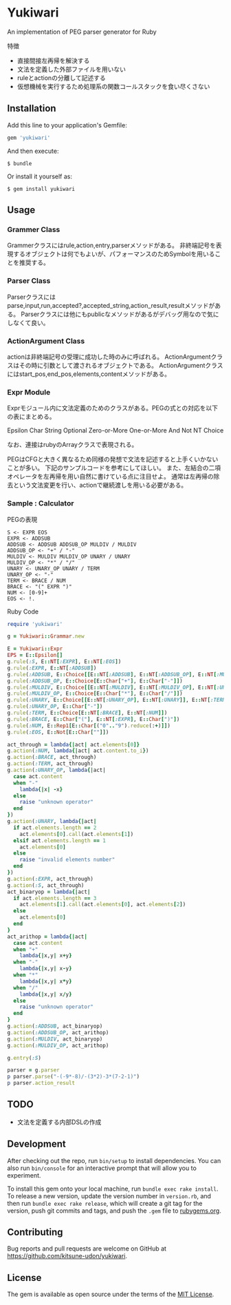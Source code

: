 # Yukiwari

An implementation of PEG parser generator for Ruby

特徴
- 直接間接左再帰を解決する
- 文法を定義した外部ファイルを用いない
- ruleとactionの分離して記述する
- 仮想機械を実行するため処理系の関数コールスタックを食い尽くさない

## Installation

Add this line to your application's Gemfile:

```ruby
gem 'yukiwari'
```

And then execute:

    $ bundle

Or install it yourself as:

    $ gem install yukiwari

## Usage

### Grammer Class
Grammerクラスにはrule,action,entry,parserメソッドがある。
非終端記号を表現するオブジェクトは何でもよいが、パフォーマンスのためSymbolを用いることを推奨する。

### Parser Class
Parserクラスにはparse,input,run,accepted?,accepted_string,action_result,resultメソッドがある。
Parserクラスには他にもpublicなメソッドがあるがデバッグ用なので気にしなくて良い。

### ActionArgument Class
actionは非終端記号の受理に成功した時のみに呼ばれる。
ActionArgumentクラスはその時に引数として渡されるオブジェクトである。
ActionArgumentクラスにはstart_pos,end_pos,elements,contentメソッドがある。

### Expr Module
Exprモジュール内に文法定義のためのクラスがある。PEGの式との対応を以下の表にまとめる。

Epsilon
Char
String
Optional
Zero-or-More
One-or-More
And
Not
NT
Choice

なお、連接はrubyのArrayクラスで表現される。

PEGはCFGと大きく異なるため同様の発想で文法を記述すると上手くいかないことが多い。
下記のサンプルコードを参考にしてほしい。
また、左結合の二項オペレータを左再帰を用い自然に書けている点に注目せよ。
通常は左再帰の除去という文法変更を行い、actionで継続渡しを用いる必要がある。

### Sample : Calculator
PEGの表現
```
S <- EXPR EOS
EXPR <- ADDSUB
ADDSUB <- ADDSUB ADDSUB_OP MULDIV / MULDIV
ADDSUB_OP <- "+" / "-"
MULDIV <- MULDIV MULDIV_OP UNARY / UNARY
MULDIV_OP <- "*" / "/"
UNARY <- UNARY_OP UNARY / TERM
UNARY_OP <- "-"
TERM <- BRACE / NUM
BRACE <- "(" EXPR ")"
NUM <- [0-9]+
EOS <- !.
```
Ruby Code
```ruby
require 'yukiwari'

g = Yukiwari::Grammar.new

E = Yukiwari::Expr
EPS = E::Epsilon[]
g.rule(:S, E::NT[:EXPR], E::NT[:EOS])
g.rule(:EXPR, E::NT[:ADDSUB])
g.rule(:ADDSUB, E::Choice[[E::NT[:ADDSUB], E::NT[:ADDSUB_OP], E::NT[:MULDIV]], E::NT[:MULDIV]])
g.rule(:ADDSUB_OP, E::Choice[E::Char["+"], E::Char["-"]])
g.rule(:MULDIV, E::Choice[[E::NT[:MULDIV], E::NT[:MULDIV_OP], E::NT[:UNARY]], E::NT[:UNARY]])
g.rule(:MULDIV_OP, E::Choice[E::Char["*"], E::Char["/"]])
g.rule(:UNARY, E::Choice[[E::NT[:UNARY_OP], E::NT[:UNARY]], E::NT[:TERM]])
g.rule(:UNARY_OP, E::Char["-"])
g.rule(:TERM, E::Choice[E::NT[:BRACE], E::NT[:NUM]])
g.rule(:BRACE, E::Char["("], E::NT[:EXPR], E::Char[")"])
g.rule(:NUM, E::Rep1[E::Char[("0".."9").reduce(:+)]])
g.rule(:EOS, E::Not[E::Char[""]])

act_through = lambda{|act| act.elements[0]}
g.action(:NUM, lambda{|act| act.content.to_i})
g.action(:BRACE, act_through)
g.action(:TERM, act_through)
g.action(:UNARY_OP, lambda{|act|
  case act.content
  when "-"
    lambda{|x| -x}
  else
    raise "unknown operator"
  end
})
g.action(:UNARY, lambda{|act|
  if act.elements.length == 2
    act.elements[0].call(act.elements[1])
  elsif act.elements.length == 1
    act.elements[0]
  else
    raise "invalid elements number"
  end
})
g.action(:EXPR, act_through)
g.action(:S, act_through)
act_binaryop = lambda{|act|
  if act.elements.length == 3
    act.elements[1].call(act.elements[0], act.elements[2])
  else
    act.elements[0]
  end
}
act_arithop = lambda{|act|
  case act.content
  when "+"
    lambda{|x,y| x+y}
  when "-"
    lambda{|x,y| x-y}
  when "*"
    lambda{|x,y| x*y}
  when "/"
    lambda{|x,y| x/y}
  else
    raise "unknown operator"
  end
}
g.action(:ADDSUB, act_binaryop)
g.action(:ADDSUB_OP, act_arithop)
g.action(:MULDIV, act_binaryop)
g.action(:MULDIV_OP, act_arithop)

g.entry(:S)

parser = g.parser
p parser.parse("-(-9*-8)/-(3*2)-3*(7-2-1)")
p parser.action_result
```

## TODO
- 文法を定義する内部DSLの作成

## Development

After checking out the repo, run `bin/setup` to install dependencies. You can also run `bin/console` for an interactive prompt that will allow you to experiment.

To install this gem onto your local machine, run `bundle exec rake install`. To release a new version, update the version number in `version.rb`, and then run `bundle exec rake release`, which will create a git tag for the version, push git commits and tags, and push the `.gem` file to [rubygems.org](https://rubygems.org).

## Contributing

Bug reports and pull requests are welcome on GitHub at https://github.com/kitsune-udon/yukiwari.


## License

The gem is available as open source under the terms of the [MIT License](http://opensource.org/licenses/MIT).


